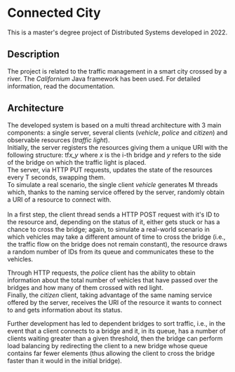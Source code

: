 # Connected City
This is a master's degree project of Distributed Systems developed in 2022. <br />

## Description
The project is related to the traffic management in a smart city crossed by a river. The *Californium* Java framework has been used.
For detailed information, read the documentation.

## Architecture
The developed system is based on a multi thread architecture with 3 main components: a single server, several clients (*vehicle*, *police* and *citizen*) and observable resources (*traffic light*).<br />
Initially, the server registers the resources giving them a unique URI with the following structure:  tf*x_y* where *x* is the i-th bridge and *y* refers to the side of the bridge on which the traffic light is placed.<br />
The server, via HTTP PUT requests, updates the state of the resources every T seconds, swapping them.<br />
To simulate a real scenario, the single client *vehicle* generates M threads which, thanks to the naming service offered by the server, randomly obtain a URI of a resource to connect with. <br/> <br/>
In a first step, the client thread sends a HTTP POST request with it's ID to the resource and, depending on the status of it, either gets stuck or has a chance to cross the bridge; again, to simulate a real-world scenario in which vehicles may take a different amount of time to cross the bridge (i.e., the traffic flow on the bridge does not remain constant), the resource draws a random number of IDs from its queue and communicates these to the vehicles.

Through HTTP requests, the *police* client has the ability to obtain information about the total number of vehicles that have passed over the bridges and how many of them crossed with red light.<br />
Finally, the *citizen* client, taking advantage of the same naming service offered by the server, receives the URI of the resource it wants to connect to and gets information about its status.

Further development has led to dependent bridges to sort traffic, i.e., in the event that a client connects to a bridge and it, in its queue, has a number of clients waiting greater than a given threshold, then the bridge can perform load balancing by redirecting the client to a new bridge whose queue contains far fewer elements (thus allowing the client to cross the bridge faster than it would in the initial bridge). 
